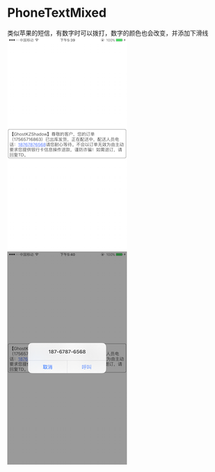 # PhoneTextMixed
类似苹果的短信，有数字时可以拨打，数字的颜色也会改变，并添加下滑线
![github](https://github.com/GhostKZShdow/SaveImages/blob/master/PhoneTextMixed-1.PNG)
![github](https://github.com/GhostKZShdow/SaveImages/blob/master/PhoneTextMixed-2.PNG)
